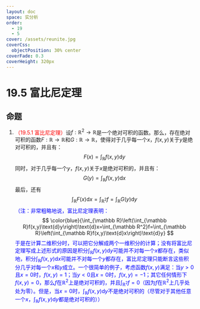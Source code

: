 ```yaml
---
layout: doc
space: 实分析
order:
  - 19
  - 5
cover: /assets/reunite.jpg
coverCss:
  objectPosition: 30% center
coverFade: 0.3
coverHeight: 320px
---
```

# 19.5 富比尼定理

## 命题

1. <span style='color:red'>（19.5.1 富比尼定理）</span>设$f:\mathbb R^2\to\mathbb R$是一个绝对可积的函数。那么，存在绝对可积的函数$F:\mathbb R\to\mathbb R$和$G:\mathbb R\to\mathbb R$，使得对于几乎每一个$x$，$f(x,y)$关于$y$是绝对可积的，并且有：
   $$
   F(x)=\int_{\mathbb R}f(x,y)\text{d}y
   $$
   同时，对于几乎每一个$y$，$f(x,y)$关于$x$是绝对可积的，并且有：
   $$
   G(y)=\int_{\mathbb R}f(x,y)\text{d}x
   $$
   最后，还有
   $$
   \int_{\mathbb R}F(x)\text{d}x=\int_{\mathbb R^2}f=\int_{\mathbb R}G(y)\text{d}y
   $$
   <span style='color:blue'>（注：非常粗略地说，富比尼定理表明：</span>
   $$
   \color{blue}{\int_{\mathbb R}\left(\int_{\mathbb R}f(x,y)\text{d}y\right)\text{d}x=\int_{\mathbb R^2}f=\int_{\mathbb R}\left(\int_{\mathbb R}f(x,y)\text{d}x\right)\text{d}y}
   $$
   <span style='color:blue'>于是在计算二维积分时，可以把它分解成两个一维积分的计算；没有将富比尼定理写成上述形式的原因是积分$\displaystyle\int_{\mathbb R}f(x,y)\text{d}y$可能并不对每一个$x$都存在，类似地，积分$\displaystyle\int_{\mathbb R}f(x,y)\text{d}x$可能并不对每一个$y$都存在，富比尼定理只能断言这些积分几乎对每一个$x$和$y$成立。一个很简单的例子，考虑函数$f(x,y)$满足：当$y>0$且$x=0$时，$f(x,y)=1$；当$y<0$且$x=0$时，$f(x,y)=-1$；其它任何情形下$f(x,y)=0$，那么$f$在$\mathbb R^2$上是绝对可积的，并且$\displaystyle\int_{\mathbb R^2}f=0$（因为$f$在$\mathbb R^2$上几乎处处为零）。但是，当$x=0$时，$\displaystyle\int_{\mathbb R}f(x,y)\text{d}y$不是绝对可积的（尽管对于其他任意一个$x$，$\displaystyle\int_{\mathbb R}f(x,y)\text{d}y$都是绝对可积的））</span>

